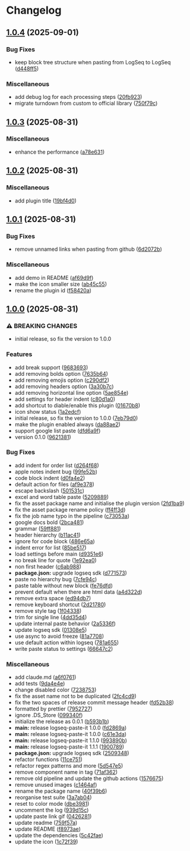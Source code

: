 # Changelog

## [1.0.4](https://github.com/PeppyDays/logseq-paste-it/compare/v1.0.3...v1.0.4) (2025-09-01)


### Bug Fixes

* keep block tree structure when pasting from LogSeq to LogSeq ([d448ff5](https://github.com/PeppyDays/logseq-paste-it/commit/d448ff5ed080687a96b02207fb9f7ea1994cabc8))


### Miscellaneous

* add debug log for each processing steps ([20fb923](https://github.com/PeppyDays/logseq-paste-it/commit/20fb923f6cd4ed27ba9c4dbe452328c77320ce5e))
* migrate turndown from custom to official library ([750f79c](https://github.com/PeppyDays/logseq-paste-it/commit/750f79c73d4598ae849a88ec99d095b1f4cd433a))

## [1.0.3](https://github.com/PeppyDays/logseq-paste-it/compare/v1.0.2...v1.0.3) (2025-08-31)


### Miscellaneous

* enhance the performance ([a78e631](https://github.com/PeppyDays/logseq-paste-it/commit/a78e631bab56f778a7b112e048aa9b6d425c3b0f))

## [1.0.2](https://github.com/PeppyDays/logseq-paste-it/compare/v1.0.1...v1.0.2) (2025-08-31)


### Miscellaneous

* add plugin title ([19bf4d0](https://github.com/PeppyDays/logseq-paste-it/commit/19bf4d04bd9a580a62c9b97d1b3bda38cbffff8c))

## [1.0.1](https://github.com/PeppyDays/logseq-paste-it/compare/v1.0.0...v1.0.1) (2025-08-31)


### Bug Fixes

* remove unnamed links when pasting from github ([6d2072b](https://github.com/PeppyDays/logseq-paste-it/commit/6d2072b41e35ebe30b0ccf2ce4e312cb6a883b8c))


### Miscellaneous

* add demo in README ([af69d9f](https://github.com/PeppyDays/logseq-paste-it/commit/af69d9f9b1c4afc5489d2839f6740f3a6d5e538e))
* make the icon smaller size ([ab45c55](https://github.com/PeppyDays/logseq-paste-it/commit/ab45c557ebe7eaeb4b57d1c60679b39a29e8e918))
* rename the plugin id ([f58420a](https://github.com/PeppyDays/logseq-paste-it/commit/f58420a82583c216f96c8218f117ed8d69956b34))

## [1.0.0](https://github.com/PeppyDays/logseq-paste-it/compare/v0.0.1...v1.0.0) (2025-08-31)


### ⚠ BREAKING CHANGES

* initial release, so fix the version to 1.0.0

### Features

* add break support ([9683693](https://github.com/PeppyDays/logseq-paste-it/commit/9683693b43db5bf60cf9d73049adc060d8472dfa))
* add removing bolds option ([7635b64](https://github.com/PeppyDays/logseq-paste-it/commit/7635b64757d01db6b60793ec8eec4d59bb4e443e))
* add removing emojis option ([c290df2](https://github.com/PeppyDays/logseq-paste-it/commit/c290df234083baec001698d742495d6e34419ceb))
* add removing headers option ([3a30b7c](https://github.com/PeppyDays/logseq-paste-it/commit/3a30b7cd6e7fa5e81129bfab231c94c3e7946c5f))
* add removing horizontal line option ([5ae854e](https://github.com/PeppyDays/logseq-paste-it/commit/5ae854e8c81f29fcdbd05755f6ed932a50e0f5fd))
* add settings for header indent ([c80d1a0](https://github.com/PeppyDays/logseq-paste-it/commit/c80d1a03b933f7e2d91437ef6a9ff81a8c48b833))
* add shortcut to diable/enable this plugin ([01670b8](https://github.com/PeppyDays/logseq-paste-it/commit/01670b8cb6118e1d3ab40aa0284245b2362574dd))
* icon show status ([1a2edcf](https://github.com/PeppyDays/logseq-paste-it/commit/1a2edcf8f536850a6344b05af1de21ab412e03fb))
* initial release, so fix the version to 1.0.0 ([7eb79d0](https://github.com/PeppyDays/logseq-paste-it/commit/7eb79d03ccf4c5ca50064cc7dd37e09a2ba772b0))
* make the plugin enabled always ([da88ae2](https://github.com/PeppyDays/logseq-paste-it/commit/da88ae23c9e7ede3676f7ec3fad6738010b3de48))
* support google list paste ([dfd6a9f](https://github.com/PeppyDays/logseq-paste-it/commit/dfd6a9f96e782d82e7577935e034eff9aa7083ea))
* version 0.1.0 ([9621381](https://github.com/PeppyDays/logseq-paste-it/commit/962138179eabb1c2937e97e636c53dea093e8750))


### Bug Fixes

* add indent for order list ([d264f68](https://github.com/PeppyDays/logseq-paste-it/commit/d264f68ab7e372cd426e88a0594269685570c84b))
* apple notes indent bug ([99fe52b](https://github.com/PeppyDays/logseq-paste-it/commit/99fe52b1839bc37914b8761d7fd574bb9ec007a5))
* code block indent ([d0fa4e2](https://github.com/PeppyDays/logseq-paste-it/commit/d0fa4e2d0eed949878538b711d7d0a1a4ba0f994))
* default action for files ([af9e378](https://github.com/PeppyDays/logseq-paste-it/commit/af9e378f52a0eca219015cd08ddf18eb361fabd8))
* escape backslash ([501531c](https://github.com/PeppyDays/logseq-paste-it/commit/501531c40eda54876eb16e2c1fbbf90fc5be9a05))
* excel and word table paste ([5209889](https://github.com/PeppyDays/logseq-paste-it/commit/5209889365e6636af76427067e7368fdc5271df6))
* fix the asset package name and initialise the plugin version ([2fd1ba9](https://github.com/PeppyDays/logseq-paste-it/commit/2fd1ba901f0315547fc355d5a9262c49d0536e1b))
* fix the asset package rename policy ([ff4ff3d](https://github.com/PeppyDays/logseq-paste-it/commit/ff4ff3dfe0444e70870224452bfa9dd63c78fb1d))
* fix the job name typo in the pipeline ([c73053a](https://github.com/PeppyDays/logseq-paste-it/commit/c73053ab2eadc3b267e088703974798ce8b8ebb1))
* google docs bold ([2bca481](https://github.com/PeppyDays/logseq-paste-it/commit/2bca4818873961574724c591f5beeadfdd18f0d2))
* grammar ([59ff881](https://github.com/PeppyDays/logseq-paste-it/commit/59ff88150fba19d07d870545d42ffea5a1660c4d))
* header hierarchy ([b11ac41](https://github.com/PeppyDays/logseq-paste-it/commit/b11ac418625bead2742b874d8d1f34b223243743))
* ignore for code block ([486e65a](https://github.com/PeppyDays/logseq-paste-it/commit/486e65a405426d2b08daf3c006329ea7446f6205))
* indent error for list ([85be517](https://github.com/PeppyDays/logseq-paste-it/commit/85be5170fa3bf545a2063ad5be75975b9342ff68))
* load settings before main ([d9351e6](https://github.com/PeppyDays/logseq-paste-it/commit/d9351e68dde8cb6f9e863f8ea6c0020fa9046aeb))
* no break line for quote ([1e92ea0](https://github.com/PeppyDays/logseq-paste-it/commit/1e92ea0cf830996a793690d826faa6fc6d4cb6f6))
* non first header ([c6ab988](https://github.com/PeppyDays/logseq-paste-it/commit/c6ab98848de532c5196280c9205d361252c7dd6c))
* **package.json:** upgrade logseq sdk ([d771573](https://github.com/PeppyDays/logseq-paste-it/commit/d771573d791d6e35fa3575a3f28612ae0d365348))
* paste no hierarchy bug ([7cfe94c](https://github.com/PeppyDays/logseq-paste-it/commit/7cfe94ca9254eb02899c2f2c5812e8b0d1ff1141))
* paste table without new block ([fe76dfd](https://github.com/PeppyDays/logseq-paste-it/commit/fe76dfd947f39d922999c3277bc6b2826209baea))
* prevent default when there are html data ([a4d322d](https://github.com/PeppyDays/logseq-paste-it/commit/a4d322d68216e5e100f82c1b73424f3d1929f6bd))
* remove extra space ([ed94db7](https://github.com/PeppyDays/logseq-paste-it/commit/ed94db788b8feb196f592fc2078bb7528c6b196b))
* remove keyboard shortcut ([2d21780](https://github.com/PeppyDays/logseq-paste-it/commit/2d217803f9c6c10a010ea7b5d2c1eeacc7b7b2d5))
* remove style tag ([1f04338](https://github.com/PeppyDays/logseq-paste-it/commit/1f043388017bc6f38e297cf98d9f6669ac5939e9))
* trim for single line ([4dd35d4](https://github.com/PeppyDays/logseq-paste-it/commit/4dd35d41f19da0e63b6704b2ed41214c5b2650d9))
* update internal paste behavior ([2a5336f](https://github.com/PeppyDays/logseq-paste-it/commit/2a5336fbd061f1b852781fcd31cc8a9500c7c130))
* update logseq sdk ([01308e5](https://github.com/PeppyDays/logseq-paste-it/commit/01308e5c5413fd81d727e02986187f56f9d2e797))
* use async to avoid freeze ([81a7708](https://github.com/PeppyDays/logseq-paste-it/commit/81a7708b52f999664b777dfefe1463b5b2be129a))
* use default action within logseq ([781a655](https://github.com/PeppyDays/logseq-paste-it/commit/781a6551320f2c2eefe3b8a3ee0a3174deb9a210))
* write paste status to settings ([66647c2](https://github.com/PeppyDays/logseq-paste-it/commit/66647c214f53501d92430ceb55659f377130e79e))


### Miscellaneous

* add claude.md ([a6f0761](https://github.com/PeppyDays/logseq-paste-it/commit/a6f076156dbbbf23d5c49b4c06989207787e38b2))
* add tests ([9da4e4e](https://github.com/PeppyDays/logseq-paste-it/commit/9da4e4edf336df4292b2d6bce6399da17274dcda))
* change disabled color ([7238753](https://github.com/PeppyDays/logseq-paste-it/commit/7238753eeb0f9b1d1cc6e4dc24c4b4505ab5b3b6))
* fix the asset name not to be duplicated ([2fc4cd9](https://github.com/PeppyDays/logseq-paste-it/commit/2fc4cd9025f772670ee8aec33c4b2f39fef33494))
* fix the two spaces of release commit message header ([fd52b38](https://github.com/PeppyDays/logseq-paste-it/commit/fd52b38cf60f0ba7b5b25991d41c2388a8b11259))
* formatted by prettier ([7952727](https://github.com/PeppyDays/logseq-paste-it/commit/795272798ad427e0f3cf3eb1d3472581ea51c530))
* ignore .DS_Store ([099340f](https://github.com/PeppyDays/logseq-paste-it/commit/099340f39d94966b04518d18d889b5f92842c854))
* initialize the release as 0.0.1 ([b593b1b](https://github.com/PeppyDays/logseq-paste-it/commit/b593b1b99bc959b32e81d134b6cb82757837e5c6))
* **main:** release logseq-paste-it 1.0.0 ([fd2869a](https://github.com/PeppyDays/logseq-paste-it/commit/fd2869ac21a4832f9708e7e2f55f8c5a5bf49b7b))
* **main:** release logseq-paste-it 1.0.0 ([c61e3da](https://github.com/PeppyDays/logseq-paste-it/commit/c61e3dae0ec2cad8e101f552f314bc403e32612e))
* **main:** release logseq-paste-it 1.1.0 ([993890b](https://github.com/PeppyDays/logseq-paste-it/commit/993890bc3d4f2f6c9b55f19e7bf011602bd4f6f8))
* **main:** release logseq-paste-it 1.1.1 ([1900789](https://github.com/PeppyDays/logseq-paste-it/commit/19007890032b971eff7ac54875cddc5d25dcc894))
* **package.json:** upgrade logseq sdk ([2509348](https://github.com/PeppyDays/logseq-paste-it/commit/25093483be8fd9879e91d28b8c4116d0662f71d2))
* refactor functions ([11ce751](https://github.com/PeppyDays/logseq-paste-it/commit/11ce7511418a9b9c147c232e429bc4d281bab6e2))
* refactor regex patterns and more ([5d547e5](https://github.com/PeppyDays/logseq-paste-it/commit/5d547e5be89270f73af60aad4179955d558dbb32))
* remove component name in tag ([71af362](https://github.com/PeppyDays/logseq-paste-it/commit/71af362e8c8b1ac558484d9e981561307b842e9f))
* remove old pipeline and update the github actions ([1576675](https://github.com/PeppyDays/logseq-paste-it/commit/15766759a0df25d64fbc384bca39890eea889afa))
* remove unused images ([c1464af](https://github.com/PeppyDays/logseq-paste-it/commit/c1464afa6decae6465a262aa3d4e75e67c05f0d0))
* rename the package name ([40f39b6](https://github.com/PeppyDays/logseq-paste-it/commit/40f39b610f639ccdb302eeb6f46bbfc823209258))
* reorganise test suite ([3a7ab04](https://github.com/PeppyDays/logseq-paste-it/commit/3a7ab04fe73905f561c789c79d94625656a58be7))
* reset to color mode ([dbe3981](https://github.com/PeppyDays/logseq-paste-it/commit/dbe3981d380984c237aa5f35ebe69cea1dd332b6))
* uncomment the log ([939d15c](https://github.com/PeppyDays/logseq-paste-it/commit/939d15cfc9896a328a9acfadded8c4e307c88c29))
* update paste link gif ([0426281](https://github.com/PeppyDays/logseq-paste-it/commit/042628127e256088c292f36ebaf669ae2e713624))
* update readme ([759f57a](https://github.com/PeppyDays/logseq-paste-it/commit/759f57aa6b81cac14f687c690fdf1fe2866ca7c1))
* update README ([f8973ae](https://github.com/PeppyDays/logseq-paste-it/commit/f8973ae7a24ec67fae12b7ea15b1ea6f536124c6))
* update the dependencies ([5c42fae](https://github.com/PeppyDays/logseq-paste-it/commit/5c42fae3238b506326161f70cea4da629997a4ff))
* update the icon ([1c72f39](https://github.com/PeppyDays/logseq-paste-it/commit/1c72f39681c64250e61c0c4daabc87c8bbb9319d))
